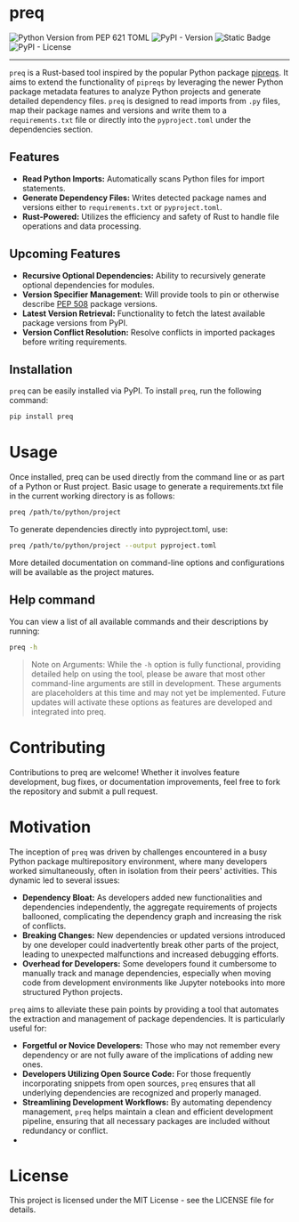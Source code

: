 # preq
![Python Version from PEP 621 TOML](https://img.shields.io/python/required-version-toml?tomlFilePath=https%3A%2F%2Fraw.githubusercontent.com%2Fatbraz%2Fpreq%2Fmain%2Fpyproject.toml&style=for-the-badge&logo=python&logoColor=f9d35a&label=%20&labelColor=3d6fa0&color=555555)
![PyPI - Version](https://img.shields.io/pypi/v/preq?style=for-the-badge&link=https%3A%2F%2Fpypi.org%2Fproject%2Fpreq%2F)
![Static Badge](https://img.shields.io/badge/Written_in_Rust-_?style=for-the-badge&logo=rust&logoColor=orange&labelColor=303030&color=555555)
![PyPI - License](https://img.shields.io/pypi/l/preq?style=for-the-badge)

------------------

`preq` is a Rust-based tool inspired by the popular Python package [pipreqs](https://github.com/bndr/pipreqs). It aims to extend the functionality of `pipreqs` by leveraging the newer Python package metadata features to analyze Python projects and generate detailed dependency files. `preq` is designed to read imports from `.py` files, map their package names and versions and write them to a `requirements.txt` file or directly into the `pyproject.toml` under the dependencies section.

## Features

- **Read Python Imports:** Automatically scans Python files for import statements.
- **Generate Dependency Files:** Writes detected package names and versions either to `requirements.txt` or `pyproject.toml`.
- **Rust-Powered:** Utilizes the efficiency and safety of Rust to handle file operations and data processing.

## Upcoming Features

- **Recursive Optional Dependencies:** Ability to recursively generate optional dependencies for modules.
- **Version Specifier Management:** Will provide tools to pin or otherwise describe [PEP 508](https://peps.python.org/pep-0508/) package versions.
- **Latest Version Retrieval:** Functionality to fetch the latest available package versions from PyPI.
- **Version Conflict Resolution:** Resolve conflicts in imported packages before writing requirements.

## Installation

`preq` can be easily installed via PyPI. To install `preq`, run the following command:

```bash
pip install preq
```

# Usage
Once installed, preq can be used directly from the command line or as part of a Python or Rust project. Basic usage to generate a requirements.txt file in the current working directory is as follows:

```bash
preq /path/to/python/project
```
To generate dependencies directly into pyproject.toml, use:
```bash
preq /path/to/python/project --output pyproject.toml
```

More detailed documentation on command-line options and configurations will be available as the project matures.

## Help command
You can view a list of all available commands and their descriptions by running:
```bash
preq -h
```
>Note on Arguments:
While the `-h` option is fully functional, providing detailed help on using the tool, please be aware that most other command-line arguments are still in development. These arguments are placeholders at this time and may not yet be implemented. Future updates will activate these options as features are developed and integrated into preq.

# Contributing
Contributions to preq are welcome! Whether it involves feature development, bug fixes, or documentation improvements, feel free to fork the repository and submit a pull request.

# Motivation

The inception of `preq` was driven by challenges encountered in a busy Python package multirepository environment, where many developers worked simultaneously, often in isolation from their peers' activities. This dynamic led to several issues:

- **Dependency Bloat:** As developers added new functionalities and dependencies independently, the aggregate requirements of projects ballooned, complicating the dependency graph and increasing the risk of conflicts.
- **Breaking Changes:** New dependencies or updated versions introduced by one developer could inadvertently break other parts of the project, leading to unexpected malfunctions and increased debugging efforts.
- **Overhead for Developers:** Some developers found it cumbersome to manually track and manage dependencies, especially when moving code from development environments like Jupyter notebooks into more structured Python projects.

`preq` aims to alleviate these pain points by providing a tool that automates the extraction and management of package dependencies. It is particularly useful for:

- **Forgetful or Novice Developers:** Those who may not remember every dependency or are not fully aware of the implications of adding new ones.
- **Developers Utilizing Open Source Code:** For those frequently incorporating snippets from open sources, `preq` ensures that all underlying dependencies are recognized and properly managed.
- **Streamlining Development Workflows:** By automating dependency management, `preq` helps maintain a clean and efficient development pipeline, ensuring that all necessary packages are included without redundancy or conflict.
- 
# License
This project is licensed under the MIT License - see the LICENSE file for details.
